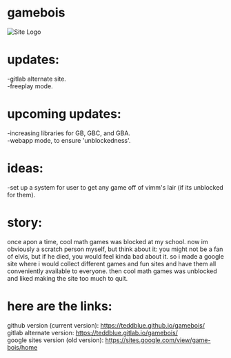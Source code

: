 # gamebois
![Site Logo](https://github.com/teddblue/gamebois/blob/main/imageAssets/gameboislogo512.gif)

# updates:
-gitlab alternate site.\
-freeplay mode.

# upcoming updates:
-increasing libraries for GB, GBC, and GBA.\
-webapp mode, to ensure 'unblockedness'.

# ideas:
-set up a system for user to get any game off of vimm's lair (if its unblocked for them).

# story:
once apon a time, cool math games was blocked at my school. now im obviously a scratch person myself, but think about it: you might not be a fan of elvis, but if he died, you would feel kinda bad about it. so i made a google site where i would collect different games and fun sites and have them all conveniently available to everyone. then cool math games was unblocked and liked making the site too much to quit.

# here are the links:
github version (current version): https://teddblue.github.io/gamebois/ \
gitlab alternate version: https://teddblue.gitlab.io/gamebois/ \
google sites version (old version): https://sites.google.com/view/game-bois/home
